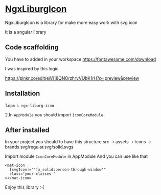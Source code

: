 # [NgxLiburgIcon](https://github.com/NsdHSO/ngx-liburg-icon)

NgxLiburgIcon is a library for make more easy work with svg icon

It is a angular library

## Code scaffolding
You have to added in your workspace
https://fontawesome.com/download

I was inspired by this logic 

https://plnkr.co/edit/eWi18QNOrzhrvVUbK1rH?p=preview&preview

## Installation

1.`npm i ngx-liburg-icon`

2.In `AppModule` you should import `IconCoreModule` 


## After installed 

In your project you should to have this structure 
  src -> assets -> icons -> brands.svg/regular.svg/solid.svgs

  Import module `IconCoreModule` in AppModule
  And you can use like that



    <mat-icon
      [svgIcon]="'fa_solid:person-through-window'"
      class="your classes "
    ></mat-icon>

  
  Enjoy this library :-) 
  

